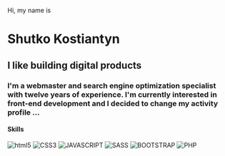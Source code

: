 Hi, my name is
# Shutko Kostiantyn
## I like building digital products
### I'm a webmaster and search engine optimization specialist with twelve years of experience. I'm currently interested in front-end development and I decided to change my activity profile ...
#### Skills

![html5](https://img.shields.io/badge/html5-000000?style=for-the-badge&logo=html5&logoColor=white)
![CSS3](https://img.shields.io/badge/CSS3-000000?style=for-the-badge&logo=CSS3&logoColor=white)
![JAVASCRIPT](https://img.shields.io/badge/JAVASCRIPT-000000?style=for-the-badge&logo=JAVASCRIPT&logoColor=white)
![SASS](https://img.shields.io/badge/SASS-000000?style=for-the-badge&logo=SASS&logoColor=white)
![BOOTSTRAP](https://img.shields.io/badge/BOOTSTRAP-000000?style=for-the-badge&logo=BOOTSTRAP&logoColor=white)
![PHP](https://img.shields.io/badge/PHP-000000?style=for-the-badge&logo=PHP&logoColor=white)


<!--
**shutkos/shutkos** is a ✨ _special_ ✨ repository because its `README.md` (this file) appears on your GitHub profile.

Here are some ideas to get you started:

- 🔭 I’m currently working on ...
- 🌱 I’m currently learning ...
- 👯 I’m looking to collaborate on ...
- 🤔 I’m looking for help with ...
- 💬 Ask me about ...
- 📫 How to reach me: ...
- 😄 Pronouns: ...
- ⚡ Fun fact: ...
-->
